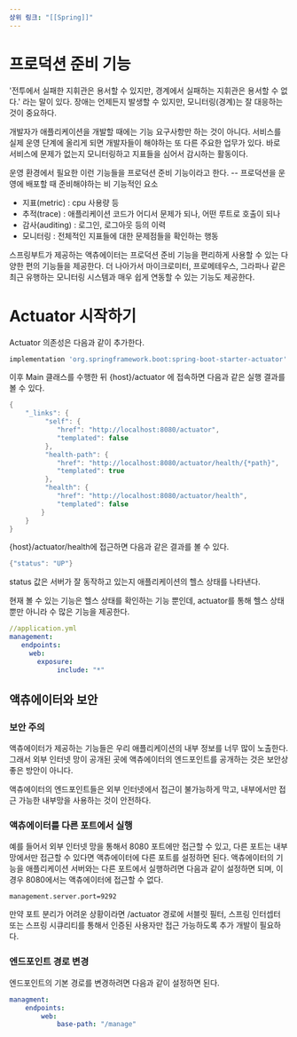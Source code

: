 ```yaml
---
상위 링크: "[[Spring]]"
---
```

# 프로덕션 준비 기능
'전투에서 실패한 지휘관은 용서할 수 있지만, 경계에서 실패하는 지휘관은 용서할 수 없다.' 라는 말이 있다. 장애는 언제든지 발생할 수 있지만, 모니터링(경계)는 잘 대응하는 것이 중요하다.

개발자가 애플리케이션을 개발할 때에는 기능 요구사항만 하는 것이 아니다. 서비스를 실제 운영 단계에 올리게 되면 개발자들이 해야하는 또 다른 주요한 업무가 있다. 바로 서비스에 문제가 없는지 모니터링하고 지표들을 심어서 감시하는 활동이다.

운영 환경에서 필요한 이런 기능들을 프로덕션 준비 기능이라고 한다. -- 프로덕션을 운영에 배포할 때 준비해야하는 비 기능적인 요소

* 지표(metric) : cpu 사용량 등
* 추적(trace) : 애플리케이션 코드가 어디서 문제가 되나, 어떤 루트로 호출이 되나
* 감사(auditing) : 로그인, 로그아웃 등의 이력
* 모니터링 : 전체적인 지표들에 대한 문제점들을 확인하는 행동

스프링부트가 제공하는 액츄에이터는 프로덕션 준비 기능을 편리하게 사용할 수 있는 다양한 편의 기능들을 제공한다. 더 나아가서 마이크로미터, 프로메테우스, 그라파나 같은 최근 유행하는 모니터링 시스템과 매우 쉽게 연동할 수 있는 기능도 제공한다.

# Actuator 시작하기
Actuator 의존성은 다음과 같이 추가한다.
```groovy
implementation 'org.springframework.boot:spring-boot-starter-actuator' 
```

이후 Main 클래스를 수행한 뒤 {host}/actuator 에 접속하면 다음과 같은 실행 결과를 볼 수 있다.
```java
{  
	"_links": {
	     "self": {
			"href": "http://localhost:8080/actuator",
	        "templated": false
	     },     
	     "health-path": {
			"href": "http://localhost:8080/actuator/health/{*path}",
		    "templated": true
	     },
	     "health": {
		    "href": "http://localhost:8080/actuator/health",
		    "templated": false
	    } 
	}
}
```

{host}/actuator/health에 접근하면 다음과 같은 결과를 볼 수 있다.
```java
{"status": "UP"}
```
status 값은 서버가 잘 동작하고 있는지 애플리케이션의 헬스 상태를 나타낸다.

현재 볼 수 있는 기능은 헬스 상태를 확인하는 기능 뿐인데, actuator를 통해 헬스 상태 뿐만 아니라 수 많은 기능을 제공한다.

```yaml
//application.yml
management:
   endpoints:
     web:
       exposure:
			include: "*" 
```

## 액츄에이터와 보안
### 보안 주의
액츄에이터가 제공하는 기능들은 우리 애플리케이션의 내부 정보를 너무 많이 노출한다. 그래서 외부 인터넷 망이 공개된 곳에 액츄에이터의 엔드포인트를 공개하는 것은 보안상 좋은 방안이 아니다.

액츄에이터의 엔드포인트들은 외부 인터넷에서 접근이 불가능하게 막고, 내부에서만 접근 가능한 내부망을 사용하는 것이 안전하다.

### 액츄에이터를 다른 포트에서 실행
예를 들어서 외부 인터넷 망을 통해서 8080 포트에만 접근할 수 있고, 다른 포트는 내부망에서만 접근할 수 있다면 액츄에이터에 다른 포트를 설정하면 된다. 액츄에이터의 기능을 애플리케이션 서버와는 다른 포트에서 실행하려면 다음과 같이 설정하면 되며, 이 경우 8080에서는 액츄에이터에 접근할 수 없다.

`management.server.port=9292`

만약 포트 분리가 어려운 상황이라면 /actuator 경로에 서블릿 필터, 스프링 인터셉터 또는 스프링 시큐리티를 통해서 인증된 사용자만 접근 가능하도록 추가 개발이 필요하다.

### 엔드포인트 경로 변경
엔드포인트의 기본 경로를 변경하려면 다음과 같이 설정하면 된다.
```yaml
managment:
	endpoints:
		web:
			base-path: "/manage"
```